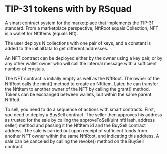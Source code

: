 # TIP-31 tokens with by RSquad

A smart contract system for the marketplace that implements the TIP-31 standard. From a marketplace perspective, NftRoot equals Collection, NFT is a wallet for NftItems (equals Nft).

The user deploys N collections with one pair of keys, and a constant is added to the initialData to get different addresses.

An NFT contract can be deployed either by the owner using a key pair, or by any other wallet owner who will call the internal message with a sufficient number of crystals.

The NFT contract is initially empty as well as the NftRoot. The owner of the NftRoot calls the mint() method to create an NftItem. Later, he can transfer the NftItem to another owner of the NFT by calling the grant() method.
Tokens can be exchanged between wallets, but within the same parent NftRott.

To sell, you need to do a sequence of actions with smart contracts. First, you need to deploy a BuySell contract. The seller then approves his address as trusted for the sale by calling the approveToSell(uint nftHash, address seller) method and passing it the NftItem id and the BuySell contract address. The sale is carried out upon receipt of sufficient funds from another NFT owner within the same NftRoot, and indicating this address. A sale can be canceled by calling the revoke() method on the BuySell contract.
